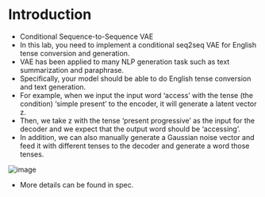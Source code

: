 # Introduction
- Conditional Sequence-to-Sequence VAE
- In this lab, you need to implement a conditional seq2seq VAE for English tense conversion and generation.
- VAE has been applied to many NLP generation task such as text summarization and paraphrase.
- Specifically, your model should be able to do English tense conversion and text generation.
- For example, when we input the input word ‘access’ with the tense (the condition) ‘simple present’ to the encoder, it will generate a latent vector z.
- Then, we take z with the tense ‘present progressive’ as the input for the decoder and we expect that the output word should be ‘accessing’.
- In addition, we can also manually generate a Gaussian noise vector and feed it with different tenses to the decoder and generate a word those tenses.

![image](https://user-images.githubusercontent.com/39916963/146381200-5b0adff4-f11a-4a46-b77b-2b4f34b1e7f1.png)

- More details can be found in spec.
